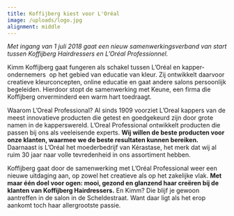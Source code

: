 ```yaml
---
title: Koffijberg kiest voor L'Oréal
image: /uploads/logo.jpg
alignment: middle
---
```


*Met ingang van 1 juli 2018 gaat een nieuw samenwerkingsverband van start tussen Koffijberg Hairdressers en L’Oréal Professionnel.*

Kimm Koffijberg gaat fungeren als schakel tussen L’Oréal en kapper- ondernemers  op het gebied van educatie van kleur. Zij ontwikkelt daarvoor creatieve kleurconcepten, online educatie en gaat andere salons persoonlijk begeleiden. Hierdoor stopt de samenwerking met Keune, een firma die Koffijberg onverminderd een warm hart toedraagt.

Waarom L’Oreal Professional? Al sinds 1909 voorziet L’Oreal kappers van de meest innovatieve producten die getest en goedgekeurd zijn door grote namen in de kapperswereld. L’Oreal Professional ontwikkelt producten die passen bij ons als veeleisende experts. **Wij willen de beste producten voor onze klanten, waarmee we de beste resultaten kunnen bereiken.** Daarnaast is L’Oréal het moederbedrijf van Kérastase, het merk dat wij al ruim 30 jaar naar volle tevredenheid in ons assortiment hebben.

Koffijberg gaat door de samenwerking met L’Oréal Professional weer een nieuwe uitdaging aan, op zowel het creatieve als op het zakelijke vlak. **Met maar één doel voor ogen: mooi, gezond en glanzend haar creëren bij de klanten van Koffijberg Hairdressers.** En Kimm? Die blijf je gewoon aantreffen in de salon in de Scheldestraat. Want daar ligt als het erop aankomt toch haar allergrootste passie.